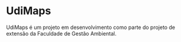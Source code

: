# UdiMaps

UdiMaps é um projeto em desenvolvimento como parte do projeto de extensão da Faculdade de Gestão Ambiental. 

